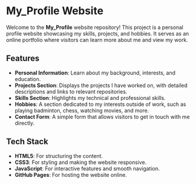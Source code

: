 # My_Profile Website

Welcome to the **My_Profile** website repository! This project is a personal profile website showcasing my skills, projects, and hobbies. It serves as an online portfolio where visitors can learn more about me and view my work.

## Features

- **Personal Information**: Learn about my background, interests, and education.
- **Projects Section**: Displays the projects I have worked on, with detailed descriptions and links to relevant repositories.
- **Skills Section**: Highlights my technical and professional skills.
- **Hobbies**: A section dedicated to my interests outside of work, such as playing badminton, chess, watching movies, and more.
- **Contact Form**: A simple form that allows visitors to get in touch with me directly.

## Tech Stack

- **HTML5**: For structuring the content.
- **CSS3**: For styling and making the website responsive.
- **JavaScript**: For interactive features and smooth navigation.
- **GitHub Pages**: For hosting the website online.
